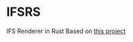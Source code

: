 # IFSRS
IFS Renderer in Rust
Based on [this project](https://github.com/bezo97/IFSRenderer/tree/master)

